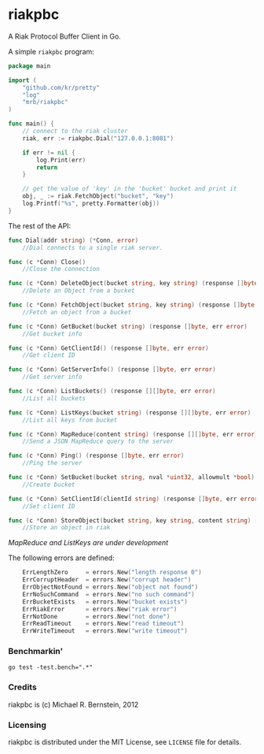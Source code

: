 riakpbc
=======

A Riak Protocol Buffer Client in Go.

A simple `riakpbc` program:

```go
package main

import (
	"github.com/kr/pretty"
	"log"
	"mrb/riakpbc"
)

func main() {
	// connect to the riak cluster
	riak, err := riakpbc.Dial("127.0.0.1:8081")

	if err != nil {
		log.Print(err)
		return
	}

	// get the value of 'key' in the 'bucket' bucket and print it
	obj, _ := riak.FetchObject("bucket", "key")
	log.Printf("%s", pretty.Formatter(obj))
}
```

The rest of the API:

```go
func Dial(addr string) (*Conn, error)
    //Dial connects to a single riak server.

func (c *Conn) Close()
    //Close the connection

func (c *Conn) DeleteObject(bucket string, key string) (response []byte, err error)
    //Delete an Object from a bucket

func (c *Conn) FetchObject(bucket string, key string) (response []byte, err error)
    //Fetch an object from a bucket

func (c *Conn) GetBucket(bucket string) (response []byte, err error)
    //Get bucket info

func (c *Conn) GetClientId() (response []byte, err error)
    //Get client ID

func (c *Conn) GetServerInfo() (response []byte, err error)
    //Get server info

func (c *Conn) ListBuckets() (response [][]byte, err error)
    //List all buckets

func (c *Conn) ListKeys(bucket string) (response [][]byte, err error)
    //List all keys from bucket

func (c *Conn) MapReduce(content string) (response [][]byte, err error)
    //Send a JSON MapReduce query to the server

func (c *Conn) Ping() (response []byte, err error)
    //Ping the server

func (c *Conn) SetBucket(bucket string, nval *uint32, allowmult *bool) (response []byte, err error)
    //Create bucket

func (c *Conn) SetClientId(clientId string) (response []byte, err error)
    //Set client ID

func (c *Conn) StoreObject(bucket string, key string, content string) (response []byte, err error)
    //Store an object in riak
```

_MapReduce and ListKeys are under development_

The following errors are defined:

```go
	ErrLengthZero     = errors.New("length response 0")
	ErrCorruptHeader  = errors.New("corrupt header")
	ErrObjectNotFound = errors.New("object not found")
	ErrNoSuchCommand  = errors.New("no such command")
	ErrBucketExists   = errors.New("bucket exists")
	ErrRiakError      = errors.New("riak error")
	ErrNotDone        = errors.New("not done")
	ErrReadTimeout    = errors.New("read timeout")
	ErrWriteTimeout   = errors.New("write timeout")
```

### Benchmarkin'

`go test -test.bench=".*"`

### Credits

riakpbc is (c) Michael R. Bernstein, 2012

### Licensing

riakpbc is distributed under the MIT License, see `LICENSE` file for details.
